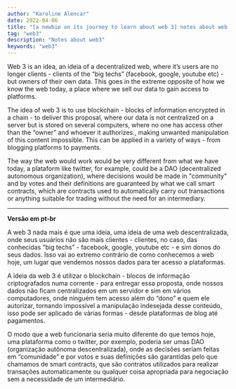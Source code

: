 ```yaml
---
author: "Karoline Alencar"
date: 2022-04-06
title: "[a newbie on its journey to learn about web 3] notes about web 3.0"
tag: "web3"
description: "Notes about web3"
keywords: "web3"
---
```


Web 3 is an idea, an ideia of a decentralized web, where it’s users are no longer clients - clients of the “big techs” (facebook, google, youtube etc) - but owners of their own data. This goes in the extreme opposite of how we know the web today, a place where we sell our data to gain access to platforms.

The idea of web 3 is to use blockchain - blocks of information encrypted in a chain - to deliver this proposal, where our data is not centralized on a server but is stored on several computers, where no one has access other than the “owner” and whoever it authorizes., making unwanted manipulation of this content impossible. This can be applied in a variety of ways - from blogging platforms to payments.

The way the web would work would be very different from what we have today, a plataform like twitter, for example, could be a DAO (decentralized autonomous organization), where decisions would be made in "community" and by votes and their definitions are guaranteed by what we call smart contracts, which are contracts used to automatically carry out transactions or anything suitable for trading without the need for an intermediary.

--------------------------------------------

**Versão em pt-br**

A web 3 nada mais é que uma ideia, uma ideia de uma web descentralizada, onde seus usuários não são mais clientes - clientes, no caso, das conhecidas “big techs” - facebook, google, youtube etc - e sim donos do seus dados. Isso vai ao extremo contrário de como conhecemos a web hoje, um lugar que vendemos nossos dados para ter acesso a plataformas.


A ideia da web 3 é utilizar o blockchain - blocos de informação criptografados numa corrente - para entregar essa proposta, onde nossos dados não ficam centralizados em um servidor e sim em vários computadores, onde ninguém tem acesso além do “dono” e quem ele autorizar, tornando impossível a manipulação indesejada desse conteúdo, isso pode ser aplicado de várias formas - desde plataformas de blog até pagamentos.


O modo que a web funcionaria seria muito diferente do que temos hoje, uma plataforma como o twitter, por exemplo, poderia ser umas DAO (organização autônoma descentralizada), onde as decisões seriam feitas em “comunidade” e por votos e suas definições são garantidas pelo que chamamos de smart contracts, que são contratos utilizados para realizar transações automaticamente ou qualquer coisa apropriada para negociação sem a necessidade de um intermediário.